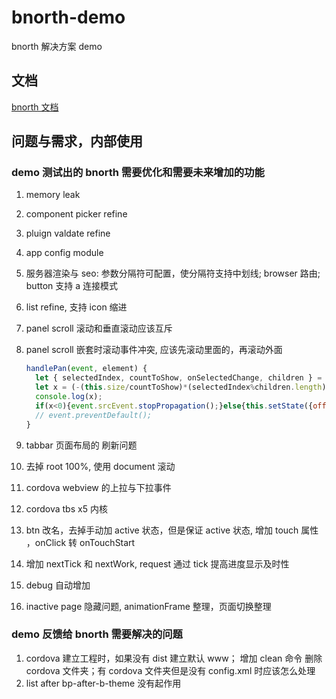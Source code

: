 # bnorth-demo

bnorth 解决方案 demo

## 文档

[bnorth 文档](//able99.github.io/#cbnorth)

## 问题与需求，内部使用

### demo 测试出的 bnorth 需要优化和需要未来增加的功能

1. memory leak
1. component picker refine
1. pluign valdate refine
1. app config module
1. 服务器渲染与 seo: 参数分隔符可配置，使分隔符支持中划线; browser 路由; button 支持 a 连接模式
1. list refine, 支持 icon 缩进
1. panel scroll 滚动和垂直滚动应该互斥
1. panel scroll 嵌套时滚动事件冲突, 应该先滚动里面的，再滚动外面

    ```js
    handlePan(event, element) {
      let { selectedIndex, countToShow, onSelectedChange, children } = this.props;
      let x = (-(this.size/countToShow)*(selectedIndex%children.length)+(event.deltaX||0));
      console.log(x);
      if(x<0){event.srcEvent.stopPropagation();}else{this.setState({offset: event.deltaX});}
      // event.preventDefault();
    }
    ```
1. tabbar 页面布局的 刷新问题
1. 去掉 root 100%, 使用 document 滚动
1. cordova webview 的上拉与下拉事件
1. cordova tbs x5 内核
1. btn 改名，去掉手动加 active 状态，但是保证 active 状态, 增加 touch 属性 ，onClick 转 onTouchStart
1. 增加 nextTick 和 nextWork, request 通过 tick 提高进度显示及时性
1. debug 自动增加 <allow-navigation href="*" />
1. inactive page 隐藏问题, animationFrame 整理，页面切换整理


### demo 反馈给 bnorth 需要解决的问题
1. cordova 建立工程时，如果没有 dist 建立默认 www； 增加 clean 命令 删除 cordova 文件夹；有 cordova 文件夹但是没有 config.xml 时应该怎么处理
1. list after bp-after-b-theme 没有起作用

